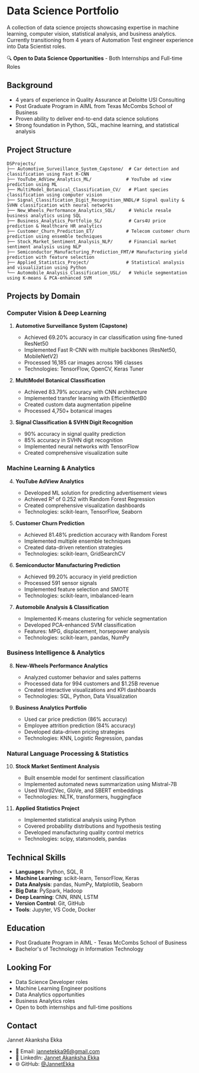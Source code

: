 # Data Science Portfolio
A collection of data science projects showcasing expertise in machine learning, computer vision, statistical analysis, and business analytics. Currently transitioning from 4 years of Automation Test engineer experience into Data Scientist roles.

🔍 **Open to Data Science Opportunities** - Both Internships and Full-time Roles

## Background
- 4 years of experience in Quality Assurance at Deloitte USI Consulting
- Post Graduate Program in AIML from Texas McCombs School of Business
- Proven ability to deliver end-to-end data science solutions
- Strong foundation in Python, SQL, machine learning, and statistical analysis

## Project Structure
```
DSProjects/
├── Automotive_Surveillance_System_Capstone/  # Car detection and classification using Fast R-CNN
├── YouTube_AdView_Analytics_ML/             # YouTube ad view prediction using ML
├── MultiModel_Botanical_Classification_CV/   # Plant species classification using computer vision
├── Signal_Classification_Digit_Recognition_NNDL/# Signal quality & SVHN classification with neural networks
├── New_Wheels_Performance_Analytics_SQL/     # Vehicle resale business analytics using SQL
├── Business_Analytics_Portfolio_SL/          # Cars4U price prediction & Healthcare HR analytics
├── Customer_Churn_Prediction_ET/            # Telecom customer churn prediction using ensemble techniques
├── Stock_Market_Sentiment_Analysis_NLP/      # Financial market sentiment analysis using NLP
├── Semiconductor_Manufacturing_Prediction_FMT/# Manufacturing yield prediction with feature selection
├── Applied_Statistics_Project/              # Statistical analysis and visualization using Python
└── Automobile_Analysis_Classification_USL/   # Vehicle segmentation using K-means & PCA-enhanced SVM
```

## Projects by Domain

### Computer Vision & Deep Learning
1. **Automotive Surveillance System (Capstone)**
   - Achieved 69.20% accuracy in car classification using fine-tuned ResNet50
   - Implemented Fast R-CNN with multiple backbones (ResNet50, MobileNetV2)
   - Processed 16,185 car images across 196 classes
   - Technologies: TensorFlow, OpenCV, Keras Tuner

2. **MultiModel Botanical Classification**
   - Achieved 83.79% accuracy with CNN architecture
   - Implemented transfer learning with EfficientNetB0
   - Created custom data augmentation pipeline
   - Processed 4,750+ botanical images

3. **Signal Classification & SVHN Digit Recognition**
   - 90% accuracy in signal quality prediction
   - 85% accuracy in SVHN digit recognition
   - Implemented neural networks with TensorFlow
   - Created comprehensive visualization suite

### Machine Learning & Analytics
4. **YouTube AdView Analytics**
   - Developed ML solution for predicting advertisement views
   - Achieved R² of 0.252 with Random Forest Regression
   - Created comprehensive visualization dashboards
   - Technologies: scikit-learn, TensorFlow, Seaborn

5. **Customer Churn Prediction**
   - Achieved 81.48% prediction accuracy with Random Forest
   - Implemented multiple ensemble techniques
   - Created data-driven retention strategies
   - Technologies: scikit-learn, GridSearchCV

6. **Semiconductor Manufacturing Prediction**
   - Achieved 99.20% accuracy in yield prediction
   - Processed 591 sensor signals
   - Implemented feature selection and SMOTE
   - Technologies: scikit-learn, imbalanced-learn

7. **Automobile Analysis & Classification**
   - Implemented K-means clustering for vehicle segmentation
   - Developed PCA-enhanced SVM classification
   - Features: MPG, displacement, horsepower analysis
   - Technologies: scikit-learn, pandas, NumPy

### Business Intelligence & Analytics
8. **New-Wheels Performance Analytics**
   - Analyzed customer behavior and sales patterns
   - Processed data for 994 customers and $1.25B revenue
   - Created interactive visualizations and KPI dashboards
   - Technologies: SQL, Python, Data Visualization

9. **Business Analytics Portfolio**
   - Used car price prediction (86% accuracy)
   - Employee attrition prediction (84% accuracy)
   - Developed data-driven pricing strategies
   - Technologies: KNN, Logistic Regression, pandas

### Natural Language Processing & Statistics
10. **Stock Market Sentiment Analysis**
    - Built ensemble model for sentiment classification
    - Implemented automated news summarization using Mistral-7B
    - Used Word2Vec, GloVe, and SBERT embeddings
    - Technologies: NLTK, transformers, huggingface

11. **Applied Statistics Project**
    - Implemented statistical analysis using Python
    - Covered probability distributions and hypothesis testing
    - Developed manufacturing quality control metrics
    - Technologies: scipy, statsmodels, pandas

## Technical Skills
- **Languages**: Python, SQL, R
- **Machine Learning**: scikit-learn, TensorFlow, Keras
- **Data Analysis**: pandas, NumPy, Matplotlib, Seaborn
- **Big Data**: PySpark, Hadoop
- **Deep Learning**: CNN, RNN, LSTM
- **Version Control**: Git, GitHub
- **Tools**: Jupyter, VS Code, Docker

## Education
- Post Graduate Program in AIML - Texas McCombs School of Business
- Bachelor's of Technology in Information Technology

## Looking For
- Data Science Developer roles
- Machine Learning Engineer positions
- Data Analytics opportunities
- Business Analytics roles
- Open to both internships and full-time positions

## Contact
Jannet Akanksha Ekka
- 📧 Email: jannetekka96@gmail.com
- 💼 LinkedIn: [Jannet Akanksha Ekka](https://www.linkedin.com/in/jannet-akanksha-ekka-a18692122/)
- 🌐 GitHub: [@JannetEkka](https://github.com/JannetEkka)